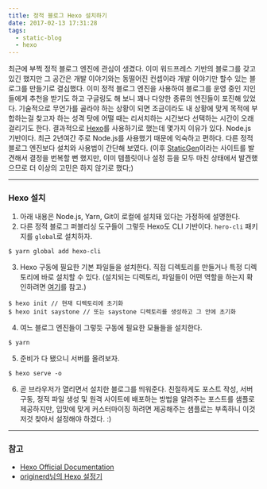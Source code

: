 ```yaml
---
title: 정적 블로그 Hexo 설치하기
date: 2017-02-13 17:31:28
tags:
  - static-blog
  - hexo
---
```

최근에 부쩍 정적 블로그 엔진에 관심이 생겼다. 이미 워드프레스 기반의 블로그를 갖고 있긴 했지만 그 공간은 개발 이야기와는 동떨어진 컨셉이라 개발 이야기만 할수 있는 블로그를 만들기로 결심했다. 이미 정적 블로그 엔진을 사용하여 블로그를 운영 중인 지인들에게 추천을 받기도 하고 구글링도 해 보니 꽤나 다양한 종류의 엔진들이 포진해 있었다. 기술적으로 무언가를 골라야 하는 상황이 되면 조금이라도 내 상황에 맞게 목적에 부합하는걸 찾고자 하는 성격 탓에 어떨 때는 리서치하는 시간보다 선택하는 시간이 오래 걸리기도 한다. <!-- more --> 결과적으로 [Hexo](https://hexo.io/ko/)를 사용하기로 했는데 몇가지 이유가 있다. Node.js 기반이다. 최근 2년여간 주로 Node.js를 사용했기 때문에 익숙하고 편하다. 다른 정적 블로그 엔진보다 설치와 사용법이 간단해 보였다. (이후 [StaticGen](https://www.staticgen.com/)이라는 사이트를 발견해서 결정을 번복할 뻔 했지만, 이미 템플릿이나 설정 등을 모두 마친 상태에서 발견했으므로 더 이상의 고민은 하지 않기로 했다;)

---

### Hexo 설치
1. 아래 내용은 Node.js, Yarn, Git이 로컬에 설치돼 있다는 가정하에 설명한다.
2. 다른 정적 블로그 퍼블리싱 도구들이 그렇듯 Hexo도 CLI 기반이다.  `hero-cli` 패키지를 `global`로 설치하자.
```shell
$ yarn global add hexo-cli
```
3. Hexo 구동에 필요한 기본 파일들을 설치한다. 직접 디렉토리를 만들거나 특정 디렉토리에 바로 설치할 수 있다. (설치되는 디렉토리, 파일들이 어떤 역할을 하는지 확인하려면 [여기](https://hexo.io/ko/docs/setup.html)를 참고.)
```shell
$ hexo init // 현재 디렉토리에 초기화
$ hexo init saystone // 또는 saystone 디렉토리를 생성하고 그 안에 초기화
```
4. 여느 블로그 엔진들이 그렇듯 구동에 필요한 모듈들을 설치한다.
```shell
$ yarn
```
5. 준비가 다 됐으니 서버를 올려보자.
```shell
$ hexo serve -o
```
6. 곧 브라우저가 열리면서 설치한 블로그를 띄워준다. 친절하게도 포스트 작성, 서버 구동, 정적 파일 생성 및 원격 사이트에 배포하는 방법을 알려주는 포스트를 샘플로 제공하지만, 입맛에 맞게 커스터마이징 하려면 제공해주는 샘플로는 부족하니 이것저것 찾아서 설정해야 하겠다. :)

---

### 참고
- [Hexo Official Documentation](https://hexo.io/ko/docs/)
- [originerd님의 Hexo 설정기](https://originerd.github.io/2017/01/21/how-i-set-hexo/)



